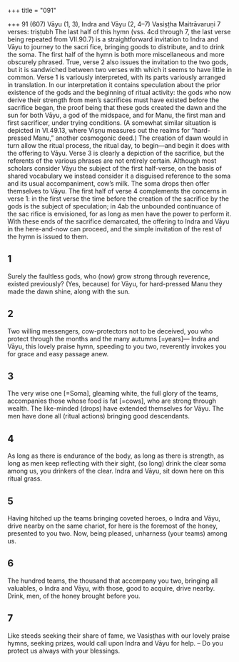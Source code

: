 +++
title = "091"

+++
91 (607)
Vāyu (1, 3), Indra and Vāyu (2, 4–7)
Vasiṣṭha Maitrāvaruṇi
7 verses: triṣṭubh
The last half of this hymn (vss. 4cd through 7, the last verse being repeated from  VII.90.7) is a straightforward invitation to Indra and Vāyu to journey to the sacri fice, bringing goods to distribute, and to drink the soma. The first half of the hymn  is both more miscellaneous and more obscurely phrased. True, verse 2 also issues  the invitation to the two gods, but it is sandwiched between two verses with which it  seems to have little in common.
Verse 1 is variously interpreted, with its parts variously arranged in translation.  In our interpretation it contains speculation about the prior existence of the gods  and the beginning of ritual activity: the gods who now derive their strength from  men’s sacrifices must have existed before the sacrifice began, the proof being that  these gods created the dawn and the sun for both Vāyu, a god of the midspace, and  for Manu, the first man and first sacrificer, under trying conditions. (A somewhat  similar situation is depicted in VI.49.13, where Viṣṇu measures out the realms for  “hard-pressed Manu,” another cosmogonic deed.) The creation of dawn would in  turn allow the ritual process, the ritual day, to begin—and begin it does with the  offering to Vāyu. Verse 3 is clearly a depiction of the sacrifice, but the referents of the  various phrases are not entirely certain. Although most scholars consider Vāyu the  subject of the first half-verse, on the basis of shared vocabulary we instead consider  it a disguised reference to the soma and its usual accompaniment, cow’s milk. The  soma drops then offer themselves to Vāyu. The first half of verse 4 complements the  concerns in verse 1: in the first verse the time before the creation of the sacrifice by  the gods is the subject of speculation; in 4ab the unbounded continuance of the sac rifice is envisioned, for as long as men have the power to perform it. With these ends  of the sacrifice demarcated, the offering to Indra and Vāyu in the here-and-now can  proceed, and the simple invitation of the rest of the hymn is issued to them.
## 1
Surely the faultless gods, who (now) grow strong through reverence,  existed previously? (Yes, because) for Vāyu, for hard-pressed Manu they made the dawn  shine, along with the sun.
## 2
Two willing messengers, cow-protectors not to be deceived, you who  protect through the months and the many autumns [=years]—
Indra and Vāyu, this lovely praise hymn, speeding to you two, reverently  invokes you for grace and easy passage anew.
## 3
The very wise one [=Soma], gleaming white, the full glory of the teams,  accompanies those whose food is fat [=cows], who are strong through  wealth.
The like-minded (drops) have extended themselves for Vāyu. The men  have done all (ritual actions) bringing good descendants.
## 4
As long as there is endurance of the body, as long as there is strength, as  long as men keep reflecting with their sight,
(so long) drink the clear soma among us, you drinkers of the clear. Indra  and Vāyu, sit down here on this ritual grass.
## 5
Having hitched up the teams bringing coveted heroes, o Indra and Vāyu,  drive nearby on the same chariot,
for here is the foremost of the honey, presented to you two. Now, being  pleased, unharness (your teams) among us.
## 6
The hundred teams, the thousand that accompany you two, bringing all  valuables, o Indra and Vāyu,
with those, good to acquire, drive nearby. Drink, men, of the honey  brought before you.
## 7
Like steeds seeking their share of fame, we Vasiṣṭhas with our lovely  praise hymns,
seeking prizes, would call upon Indra and Vāyu for help. – Do you
protect us always with your blessings.